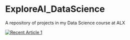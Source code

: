 # ExploreAI_DataScience
A repository of projects in my Data Science course at ALX

<a target="_blank" href="https://github-readme-medium-recent-article.vercel.app/medium/@cjmachoka/1"><img src="https://github-readme-medium-recent-article.vercel.app/medium/@cjmachoka/1" alt="Recent Article 1"> 
